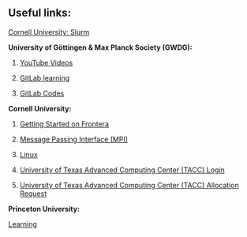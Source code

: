 ## Useful links:

<a href="https://cvw.cac.cornell.edu/slurm/" target="_blank">Cornell University: Slurm</a>


<b>University of Göttingen & Max Planck Society (GWDG):</b>

1. <a href="[https://www.youtube.com/@gwdg-goe](https://www.youtube.com/watch?v=Eyj7356rtdg&list=PLvcoSsXFNRblM4AG5PZwY1AfYEW3EbD9O)" target="_blank">YouTube Videos</a>

2. <a href="https://gitlab-ce.gwdg.de/hpc-team-public/science-domains-blog/-/blob/main/20230417_cluster-practical.md" target="_blank">GitLab learning</a>

3. <a href="https://gitlab-ce.gwdg.de/hpc-team-public/deep-learning-with-gpu-cores" target="_blank">GitLab Codes</a>

 
<b>Cornell University:</b>

1. <a href="https://cvw.cac.cornell.edu/frontera" target="_blank">Getting Started on Frontera</a>

2. <a href="https://cvw.cac.cornell.edu/mpi" target="_blank">Message Passing Interface (MPI)</a>

3. <a href="https://cvw.cac.cornell.edu/linux" target="_blank">Linux</a>

4. <a href="https://submit-tacc.xras.org/" target="_blank">University of Texas Advanced Computing Center (TACC) Login</a>

5. <a href="https://frontera-portal.tacc.utexas.edu/allocations/" target="_blank">University of Texas Advanced Computing Center (TACC) Allocation Request</a>


<b>Princeton University:</b>

 <a href="https://researchcomputing.princeton.edu/support/knowledge-base/slurm#Why-Won-t-My-Job-Run-" target="_blank">Learning</a>


